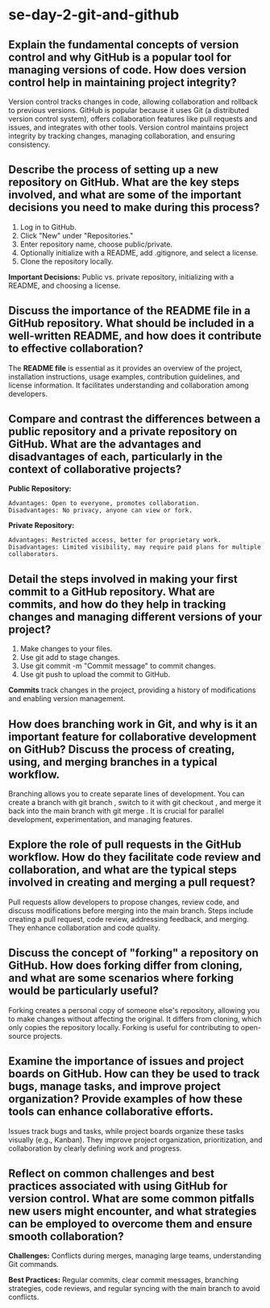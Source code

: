 # se-day-2-git-and-github
## Explain the fundamental concepts of version control and why GitHub is a popular tool for managing versions of code. How does version control help in maintaining project integrity?

Version control tracks changes in code, allowing collaboration and rollback to previous versions. GitHub is popular because it uses Git (a distributed version control system), offers collaboration features like pull requests and issues, and integrates with other tools. Version control maintains project integrity by tracking changes, managing collaboration, and ensuring consistency.

## Describe the process of setting up a new repository on GitHub. What are the key steps involved, and what are some of the important decisions you need to make during this process?

1. Log in to GitHub.
2. Click "New" under "Repositories."
3. Enter repository name, choose public/private.
4. Optionally initialize with a README, add .gitignore, and select a license.
5. Clone the repository locally.

**Important Decisions:** Public vs. private repository, initializing with a README, and choosing a license.

## Discuss the importance of the README file in a GitHub repository. What should be included in a well-written README, and how does it contribute to effective collaboration?

The __README file__ is essential as it provides an overview of the project, installation instructions, usage examples, contribution guidelines, and license information. It facilitates understanding and collaboration among developers.

## Compare and contrast the differences between a public repository and a private repository on GitHub. What are the advantages and disadvantages of each, particularly in the context of collaborative projects?

**Public Repository:**

    Advantages: Open to everyone, promotes collaboration.
    Disadvantages: No privacy, anyone can view or fork.

**Private Repository:**

    Advantages: Restricted access, better for proprietary work.
    Disadvantages: Limited visibility, may require paid plans for multiple collaborators.

## Detail the steps involved in making your first commit to a GitHub repository. What are commits, and how do they help in tracking changes and managing different versions of your project?

1. Make changes to your files.
2. Use git add <file> to stage changes.
3. Use git commit -m "Commit message" to commit changes.
4. Use git push to upload the commit to GitHub.

**Commits** track changes in the project, providing a history of modifications and enabling version management.

## How does branching work in Git, and why is it an important feature for collaborative development on GitHub? Discuss the process of creating, using, and merging branches in a typical workflow.

Branching allows you to create separate lines of development. You can create a branch with git branch <branch-name>, switch to it with git checkout <branch-name>, and merge it back into the main branch with git merge <branch-name>. It is crucial for parallel development, experimentation, and managing features.

## Explore the role of pull requests in the GitHub workflow. How do they facilitate code review and collaboration, and what are the typical steps involved in creating and merging a pull request?

Pull requests allow developers to propose changes, review code, and discuss modifications before merging into the main branch. Steps include creating a pull request, code review, addressing feedback, and merging. They enhance collaboration and code quality.

## Discuss the concept of "forking" a repository on GitHub. How does forking differ from cloning, and what are some scenarios where forking would be particularly useful?

Forking creates a personal copy of someone else's repository, allowing you to make changes without affecting the original. It differs from cloning, which only copies the repository locally. Forking is useful for contributing to open-source projects.

## Examine the importance of issues and project boards on GitHub. How can they be used to track bugs, manage tasks, and improve project organization? Provide examples of how these tools can enhance collaborative efforts.

Issues track bugs and tasks, while project boards organize these tasks visually (e.g., Kanban). They improve project organization, prioritization, and collaboration by clearly defining work and progress.

## Reflect on common challenges and best practices associated with using GitHub for version control. What are some common pitfalls new users might encounter, and what strategies can be employed to overcome them and ensure smooth collaboration?

**Challenges:** Conflicts during merges, managing large teams, understanding Git commands.

**Best Practices:** Regular commits, clear commit messages, branching strategies, code reviews, and regular syncing with the main branch to avoid conflicts.

